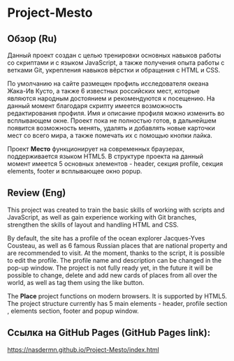 # Project-Mesto

## Обзор (Ru)

  Данный проект создан с целью тренировки основных навыков работы со скриптами и с языком JavaScript,
а также получения опыта работы с ветками Git, укрепления навыков вёрстки и обращения с HTML и CSS.

  По умолчанию на сайте размещен профиль исследователя океана Жака-Ив Кусто, а также 6 известных
российских мест, которые являются народным достоянием и рекомендуются к посещению. На данный момент
благодаря скрипту имеется возможность редактирования профиля. Имя и описание профиля можно изменить
во всплывающем окне. Проект пока не полностью готов, в дальнейшем появится возможность менять,
удалять и добавлять новые карточки мест со всего мира, а также помечать их с помощью кнопки лайка.

  Проект __Место__ функционирует на современных браузерах, поддерживается языком HTML5.
В структуре проекта на данный момент имеется 5 основных элементов - header, секция profile, секция
elements, footer и всплывающее окно popup.

## Review (Eng)

  This project was created to train the basic skills of working with scripts and JavaScript,
as well as gain experience working with Git branches, strengthen the skills of layout and handling HTML and CSS.

  By default, the site has a profile of the ocean explorer Jacques-Yves Cousteau, as well as 6 famous
Russian places that are national property and are recommended to visit. At the moment, thanks to the script, it is possible to edit the profile. The profile name and description can be changed
in the pop-up window. The project is not fully ready yet, in the future it will be possible to change,
delete and add new cards of places from all over the world, as well as tag them using the like button.

  The __Place__ project functions on modern browsers. It is supported by HTML5.
The project structure currently has 5 main elements - header, profile section
, elements section, footer and popup window.

## Ссылка на GitHub Pages (GitHub Pages link):
https://nasdermn.github.io/Project-Mesto/index.html